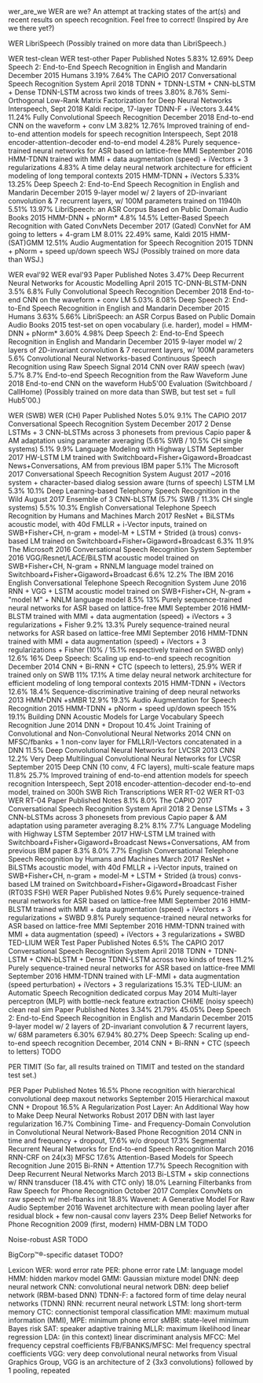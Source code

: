 wer_are_we
WER are we? An attempt at tracking states of the art(s) and recent results on speech recognition. Feel free to correct! (Inspired by Are we there yet?)

WER
LibriSpeech
(Possibly trained on more data than LibriSpeech.)

WER test-clean	WER test-other	Paper	Published	Notes
5.83%	12.69%	Deep Speech 2: End-to-End Speech Recognition in English and Mandarin	December 2015	Humans
3.19%	7.64%	The CAPIO 2017 Conversational Speech Recognition System	April 2018	TDNN + TDNN-LSTM + CNN-bLSTM + Dense TDNN-LSTM across two kinds of trees
3.80%	8.76%	Semi-Orthogonal Low-Rank Matrix Factorization for Deep Neural Networks	Interspeech, Sept 2018	Kaldi recipe, 17-layer TDNN-F + iVectors
3.44%	11.24%	Fully Convolutional Speech Recognition	December 2018	End-to-end CNN on the waveform + conv LM
3.82%	12.76%	Improved training of end-to-end attention models for speech recognition	Interspeech, Sept 2018	encoder-attention-decoder end-to-end model
4.28%		Purely sequence-trained neural networks for ASR based on lattice-free MMI	September 2016	HMM-TDNN trained with MMI + data augmentation (speed) + iVectors + 3 regularizations
4.83%		A time delay neural network architecture for efficient modeling of long temporal contexts	2015	HMM-TDNN + iVectors
5.33%	13.25%	Deep Speech 2: End-to-End Speech Recognition in English and Mandarin	December 2015	9-layer model w/ 2 layers of 2D-invariant convolution & 7 recurrent layers, w/ 100M parameters trained on 11940h
5.51%	13.97%	LibriSpeech: an ASR Corpus Based on Public Domain Audio Books	2015	HMM-DNN + pNorm*
4.8%	14.5%	Letter-Based Speech Recognition with Gated ConvNets	December 2017	(Gated) ConvNet for AM going to letters + 4-gram LM
8.01%	22.49%	same, Kaldi	2015	HMM-(SAT)GMM
12.51%	Audio Augmentation for Speech Recognition	2015	TDNN + pNorm + speed up/down speech
WSJ
(Possibly trained on more data than WSJ.)

WER eval'92	WER eval'93	Paper	Published	Notes
3.47%		Deep Recurrent Neural Networks for Acoustic Modelling	April 2015	TC-DNN-BLSTM-DNN
3.5%	6.8%	Fully Convolutional Speech Recognition	December 2018	End-to-end CNN on the waveform + conv LM
5.03%	8.08%	Deep Speech 2: End-to-End Speech Recognition in English and Mandarin	December 2015	Humans
3.63%	5.66%	LibriSpeech: an ASR Corpus Based on Public Domain Audio Books	2015	test-set on open vocabulary (i.e. harder), model = HMM-DNN + pNorm*
3.60%	4.98%	Deep Speech 2: End-to-End Speech Recognition in English and Mandarin	December 2015	9-layer model w/ 2 layers of 2D-invariant convolution & 7 recurrent layers, w/ 100M parameters
5.6%		Convolutional Neural Networks-based Continuous Speech Recognition using Raw Speech Signal	2014	CNN over RAW speech (wav)
5.7%	8.7%	End-to-end Speech Recognition from the Raw Waveform	June 2018	End-to-end CNN on the waveform
Hub5'00 Evaluation (Switchboard / CallHome)
(Possibly trained on more data than SWB, but test set = full Hub5'00.)

WER (SWB)	WER (CH)	Paper	Published	Notes
5.0%	9.1%	The CAPIO 2017 Conversational Speech Recognition System	December 2017	2 Dense LSTMs + 3 CNN-bLSTMs across 3 phonesets from previous Capio paper & AM adaptation using parameter averaging (5.6% SWB / 10.5% CH single systems)
5.1%	9.9%	Language Modeling with Highway LSTM	September 2017	HW-LSTM LM trained with Switchboard+Fisher+Gigaword+Broadcast News+Conversations, AM from previous IBM paper
5.1%		The Microsoft 2017 Conversational Speech Recognition System	August 2017	~2016 system + character-based dialog session aware (turns of speech) LSTM LM
5.3%	10.1%	Deep Learning-based Telephony Speech Recognition in the Wild	August 2017	Ensemble of 3 CNN-bLSTM (5.7% SWB / 11.3% CH single systems)
5.5%	10.3%	English Conversational Telephone Speech Recognition by Humans and Machines	March 2017	ResNet + BiLSTMs acoustic model, with 40d FMLLR + i-Vector inputs, trained on SWB+Fisher+CH, n-gram + model-M + LSTM + Strided (à trous) convs-based LM trained on Switchboard+Fisher+Gigaword+Broadcast
6.3%	11.9%	The Microsoft 2016 Conversational Speech Recognition System	September 2016	VGG/Resnet/LACE/BiLSTM acoustic model trained on SWB+Fisher+CH, N-gram + RNNLM language model trained on Switchboard+Fisher+Gigaword+Broadcast
6.6%	12.2%	The IBM 2016 English Conversational Telephone Speech Recognition System	June 2016	RNN + VGG + LSTM acoustic model trained on SWB+Fisher+CH, N-gram + "model M" + NNLM language model
8.5%	13%	Purely sequence-trained neural networks for ASR based on lattice-free MMI	September 2016	HMM-BLSTM trained with MMI + data augmentation (speed) + iVectors + 3 regularizations + Fisher
9.2%	13.3%	Purely sequence-trained neural networks for ASR based on lattice-free MMI	September 2016	HMM-TDNN trained with MMI + data augmentation (speed) + iVectors + 3 regularizations + Fisher (10% / 15.1% respectively trained on SWBD only)
12.6%	16%	Deep Speech: Scaling up end-to-end speech recognition	December 2014	CNN + Bi-RNN + CTC (speech to letters), 25.9% WER if trained only on SWB
11%	17.1%	A time delay neural network architecture for efficient modeling of long temporal contexts	2015	HMM-TDNN + iVectors
12.6%	18.4%	Sequence-discriminative training of deep neural networks	2013	HMM-DNN +sMBR
12.9%	19.3%	Audio Augmentation for Speech Recognition	2015	HMM-TDNN + pNorm + speed up/down speech
15%	19.1%	Building DNN Acoustic Models for Large Vocabulary Speech Recognition	June 2014	DNN + Dropout
10.4%		Joint Training of Convolutional and Non-Convolutional Neural Networks	2014	CNN on MFSC/fbanks + 1 non-conv layer for FMLLR/I-Vectors concatenated in a DNN
11.5%		Deep Convolutional Neural Networks for LVCSR	2013	CNN
12.2%		Very Deep Multilingual Convolutional Neural Networks for LVCSR	September 2015	Deep CNN (10 conv, 4 FC layers), multi-scale feature maps
11.8%	25.7%	Improved training of end-to-end attention models for speech recognition	Interspeech, Sept 2018	encoder-attention-decoder end-to-end model, trained on 300h SWB
Rich Transcriptions
WER RT-02	WER RT-03	WER RT-04	Paper	Published	Notes
8.1%	8.0%		The CAPIO 2017 Conversational Speech Recognition System	April 2018	2 Dense LSTMs + 3 CNN-bLSTMs across 3 phonesets from previous Capio paper & AM adaptation using parameter averaging
8.2%	8.1%	7.7%	Language Modeling with Highway LSTM	September 2017	HW-LSTM LM trained with Switchboard+Fisher+Gigaword+Broadcast News+Conversations, AM from previous IBM paper
8.3%	8.0%	7.7%	English Conversational Telephone Speech Recognition by Humans and Machines	March 2017	ResNet + BiLSTMs acoustic model, with 40d FMLLR + i-Vector inputs, trained on SWB+Fisher+CH, n-gram + model-M + LSTM + Strided (à trous) convs-based LM trained on Switchboard+Fisher+Gigaword+Broadcast
Fisher (RT03S FSH)
WER	Paper	Published	Notes
9.6%	Purely sequence-trained neural networks for ASR based on lattice-free MMI	September 2016	HMM-BLSTM trained with MMI + data augmentation (speed) + iVectors + 3 regularizations + SWBD
9.8%	Purely sequence-trained neural networks for ASR based on lattice-free MMI	September 2016	HMM-TDNN trained with MMI + data augmentation (speed) + iVectors + 3 regularizations + SWBD
TED-LIUM
WER Test	Paper	Published	Notes
6.5%	The CAPIO 2017 Conversational Speech Recognition System	April 2018	TDNN + TDNN-LSTM + CNN-bLSTM + Dense TDNN-LSTM across two kinds of trees
11.2%	Purely sequence-trained neural networks for ASR based on lattice-free MMI	September 2016	HMM-TDNN trained with LF-MMI + data augmentation (speed perturbation) + iVectors + 3 regularizations
15.3%	TED-LIUM: an Automatic Speech Recognition dedicated corpus	May 2014	Multi-layer perceptron (MLP) with bottle-neck feature extraction
CHiME (noisy speech)
clean	real	sim	Paper	Published	Notes
3.34%	21.79%	45.05%	Deep Speech 2: End-to-End Speech Recognition in English and Mandarin	December 2015	9-layer model w/ 2 layers of 2D-invariant convolution & 7 recurrent layers, w/ 68M parameters
6.30%	67.94%	80.27%	Deep Speech: Scaling up end-to-end speech recognition	December, 2014	CNN + Bi-RNN + CTC (speech to letters)
TODO

PER
TIMIT
(So far, all results trained on TIMIT and tested on the standard test set.)

PER	Paper	Published	Notes
16.5%	Phone recognition with hierarchical convolutional deep maxout networks	September 2015	Hierarchical maxout CNN + Dropout
16.5%	A Regularization Post Layer: An Additional Way how to Make Deep Neural Networks Robust	2017	DBN with last layer regularization
16.7%	Combining Time- and Frequency-Domain Convolution in Convolutional Neural Network-Based Phone Recognition	2014	CNN in time and frequency + dropout, 17.6% w/o dropout
17.3%	Segmental Recurrent Neural Networks for End-to-end Speech Recognition	March 2016	RNN-CRF on 24(x3) MFSC
17.6%	Attention-Based Models for Speech Recognition	June 2015	Bi-RNN + Attention
17.7%	Speech Recognition with Deep Recurrent Neural Networks	March 2013	Bi-LSTM + skip connections w/ RNN transducer (18.4% with CTC only)
18.0%	Learning Filterbanks from Raw Speech for Phone Recognition	October 2017	Complex ConvNets on raw speech w/ mel-fbanks init
18.8%	Wavenet: A Generative Model For Raw Audio	September 2016	Wavenet architecture with mean pooling layer after residual block + few non-causal conv layers
23%	Deep Belief Networks for Phone Recognition	2009	(first, modern) HMM-DBN
LM
TODO

Noise-robust ASR
TODO

BigCorp™®-specific dataset
TODO?

Lexicon
WER: word error rate
PER: phone error rate
LM: language model
HMM: hidden markov model
GMM: Gaussian mixture model
DNN: deep neural network
CNN: convolutional neural network
DBN: deep belief network (RBM-based DNN)
TDNN-F: a factored form of time delay neural networks (TDNN)
RNN: recurrent neural network
LSTM: long short-term memory
CTC: connectionist temporal classification
MMI: maximum mutual information (MMI),
MPE: minimum phone error
sMBR: state-level minimum Bayes risk
SAT: speaker adaptive training
MLLR: maximum likelihood linear regression
LDA: (in this context) linear discriminant analysis
MFCC: Mel frequency cepstral coefficients
FB/FBANKS/MFSC: Mel frequency spectral coefficients
VGG: very deep convolutional neural networks from Visual Graphics Group, VGG is an architecture of 2 {3x3 convolutions} followed by 1 pooling, repeated
